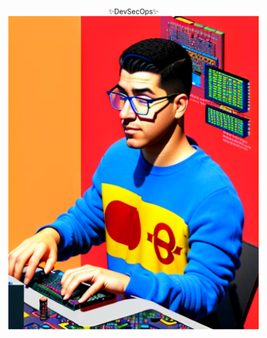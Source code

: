 <p align="center">
✨DevSecOps✨<br/>                                               
  <img src="https://github.com/diegonz2/diegonz2/blob/main/DaggHacker.png?raw=true" alt="Italian Trulli">
</p>
